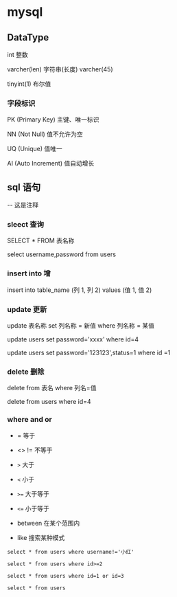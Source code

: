 # mysql

## DataType

int 整数

varcher(len) 字符串(长度) varcher(45)

tinyint(1) 布尔值

### 字段标识

PK (Primary Key) 主键、唯一标识

NN (Not Null) 值不允许为空

UQ (Unique) 值唯一

AI (Auto Increment) 值自动增长

## sql 语句

-- 这是注释

### sleect 查询

SELECT \* FROM 表名称

select username,password from users

### insert into 增

insert into table_name (列 1, 列 2) values (值 1, 值 2)

### update 更新

update 表名称 set 列名称 = 新值 where 列名称 = 某值

update users set password='xxxx' where id=4

update users set password='123123',status=1 where id =1

### delete 删除

delete from 表名 where 列名=值

delete from users where id=4

### where and or

- = 等于

- <> != 不等于

- `>` 大于

- `<` 小于

- `>=` 大于等于

- `<=` 小于等于

- between 在某个范围内

- like 搜索某种模式

`select * from users where username!='小红'`

`select * from users where id>=2`


`select * from users where id=1 or id=3`

`select * from users `
